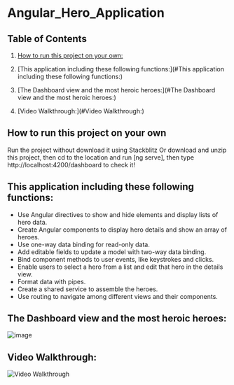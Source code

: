 # Angular_Hero_Application  
## Table of Contents
1. [How to run this project on your own:](#How-to-run-this-project-on-your-own:)

2. [This application including these following functions:](#This application including these following functions:)
3. [The Dashboard view and the most heroic heroes:](#The Dashboard view and the most heroic heroes:)
4. [Video Walkthrough:](#Video Walkthrough:)
## How to run this project on your own  
Run the project without download it using Stackblitz
Or download and unzip this project, then cd to the location and run [ng serve], then type http://localhost:4200/dashboard to check it!

## This application including these following functions:
   - Use Angular directives to show and hide elements and display lists of hero data.
   - Create Angular components to display hero details and show an array of heroes.
   - Use one-way data binding for read-only data.
   - Add editable fields to update a model with two-way data binding.
   - Bind component methods to user events, like keystrokes and clicks.
   - Enable users to select a hero from a list and edit that hero in the details view.
   - Format data with pipes.
   - Create a shared service to assemble the heroes.
   - Use routing to navigate among different views and their components.
## The Dashboard view and the most heroic heroes:
![image](https://github.com/XiaoyangJin/Angular_Hero_Application/assets/90944062/709da6c7-b903-4426-868a-774d7ad34f63)

## Video Walkthrough:
<img src='https://i.imgur.com/eXnlwlv.gif' title='Video Walkthrough' width='' alt='Video Walkthrough' />
